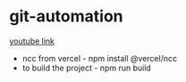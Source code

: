 # git-automation
[youtube link](https://youtu.be/Ef0gPGUh9oo)
- ncc from vercel - npm install @vercel/ncc
- to build the project - npm run build 